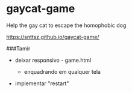 # gaycat-game
Help the gay cat to escape the homophobic dog

https://snttsz.github.io/gaycat-game/


###Tamir
- deixar responsivo - game.html
  - enquadrando em qualquer tela
  
- implementar "restart"
